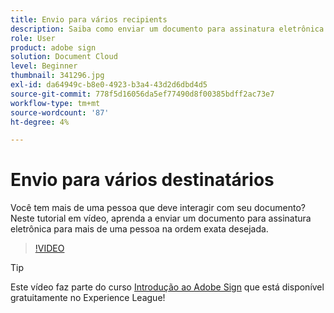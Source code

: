 ```yaml
---
title: Envio para vários recipients
description: Saiba como enviar um documento para assinatura eletrônica para mais de uma pessoa na ordem exata desejada
role: User
product: adobe sign
solution: Document Cloud
level: Beginner
thumbnail: 341296.jpg
exl-id: da64949c-b8e0-4923-b3a4-43d2d6dbd4d5
source-git-commit: 778f5d16056da5ef77490d8f00385bdff2ac73e7
workflow-type: tm+mt
source-wordcount: '87'
ht-degree: 4%

---
```


# Envio para vários destinatários

Você tem mais de uma pessoa que deve interagir com seu documento? Neste tutorial em vídeo, aprenda a enviar um documento para assinatura eletrônica para mais de uma pessoa na ordem exata desejada.

>[!VIDEO](https://video.tv.adobe.com/v/341296?hidetitle=true)

>[!TIP]
>
>Este vídeo faz parte do curso [Introdução ao Adobe Sign](https://experienceleague.adobe.com/?recommended=Sign-U-1-2020.1) que está disponível gratuitamente no Experience League!
